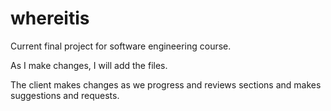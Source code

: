 # whereitis
Current final project for software engineering course.

As I make changes, I will add the files.

The client makes changes as we progress and reviews sections and makes suggestions and requests.
